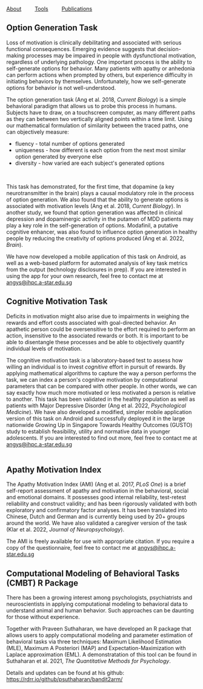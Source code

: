 [About](/index.md) &nbsp;&nbsp;&nbsp;&nbsp;&nbsp;&nbsp;&nbsp; [Tools](/tools.md) &nbsp;&nbsp;&nbsp;&nbsp;&nbsp;&nbsp;&nbsp; [Publications](/publications.md)
 
## Option Generation Task
Loss of motivation is clinically debilitating and associated with serious functional consequences. Emerging evidence suggests that decision-making processes may be impaired in people with dysfunctional motivation, regardless of underlying pathology. One important process is the ability to self-generate options for behavior. Many patients with apathy or anhedonia can perform actions when prompted by others, but experience difficulty in initiating behaviors by themselves. Unfortunately, how we self-generate options for behavior is not well-understood. 

The option generation task (Ang et al. 2018, <i>Current Biology</i>) is a simple behavioral paradigm that allows us to probe this process in humans. Subjects have to draw, on a touchscreen computer, as many different paths as they can between two vertically aligned points within a time limit. Using our mathematical formulation of similarity between the traced paths, one can objectively measure:
* fluency - total number of options generated
* uniqueness - how different is each option from the next most similar option generated by everyone else
* diversity - how varied are each subject's generated options   
<br>

This task has demonstrated, for the first time, that dopamine (a key neurotransmitter in the brain) plays a causal modulatory role in the process of option generation. We also found that the ability to generate options is associated with motivation levels (Ang et al. 2018, <i>Current Biology</i>). In another study, we found that option generation was affected in clinical depression and dopaminergic activity in the putamen of MDD patients may play a key role in the self-generation of options. Modafinil, a putative cognitive enhancer, was also found to influence option generation in healthy people by reducing the creativity of options produced (Ang et al. 2022, <i>Brain</i>).

We have now developed a mobile application of this task on Android, as well as a web-based platform for automated analysis of key task metrics from the output (technology disclosures in prep). If you are interested in using the app for your own research, feel free to contact me at angys@ihpc.a-star.edu.sg   

## Cognitive Motivation Task
Deficits in motivation might also arise due to impairments in weighing the rewards and effort costs associated with goal-directed behavior. An apathetic person could be oversensitive to the effort required to perform an action, insensitive to the associated rewards or both. It is important to be able to disentangle these processes and be able to objectively quantify individual levels of motivation.

The cognitive motivation task is a laboratory-based test to assess how willing an individual is to invest <i>cognitive</i> effort in pursuit of rewards. By applying mathematical algorithms to capture the way a person performs the task, we can index a person's cognitive motivation by computational parameters that can be compared with other people. In other words, we can say exactly how much more motivated or less motivated a person is relative to another. This task has been validated in the healthy population as well as patients with Major Depressive Disorder (Ang et al. 2022, <i>Psychological Medicine</i>). We have also developed a modified, simpler mobile application version of this task on Android and successfully deployed it in the large nationwide Growing Up in Singapore Towards Healthy Outcomes (GUSTO) study to establish feasibility, utility and normative data in younger adolescents. If you are interested to find out more, feel free to contact me at angys@ihpc.a-star.edu.sg  
<br>

## Apathy Motivation Index
The Apathy Motivation Index (AMI) (Ang et al. 2017, <i>PLoS One</i>) is a brief self-report assessment of apathy and motivation in the behavioral, social and emotional domains. It possesses good internal reliability, test-retest reliability and construct validity; and has been rigorously validated with both exploratory and confirmatory factor analyses. It has been translated into Chinese, Dutch and German and is currently being used by 20+ groups around the world. We have also validated a caregiver version of the task (Klar et al. 2022, <i>Journal of Neuropsychology</i>). 

The AMI is freely available for use with appropriate citation. If you require a copy of the questionnaire, feel free to contact me at angys@ihpc.a-star.edu.sg  

## Computational Modeling of Behavioral Tasks (CMBT) R Package
There has been a growing interest among psychologists, psychiatrists and neuroscientists in applying computational modeling to behavioral data to understand animal and human behavior. Such approaches can be daunting for those without experience. 

Together with Praveen Suthaharan, we have developed an R package that allows users to apply computational modeling and parameter estimation of behavioral tasks via three techniques: Maximum Likelihood Estimation (MLE), Maximum A Posteriori (MAP) and Expectation-Maximization with Laplace approximation (EML). A demonstratation of this tool can be found in Suthaharan et al. 2021, <i>The Quantitative Methods for Psychology</i>. 

Details and updates can be found at his github: https://rdrr.io/github/psuthaharan/bandit2arm/
